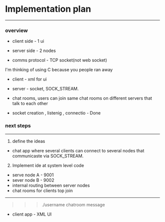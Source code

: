 # Implementation plan
---

### overview 

- client side - 1 ui
 - server side - 2 nodes

 - comms protocol - TCP socket(not web socket)

 I'm thinking of using C because you people ran away


- client - xml for ui

- server - socket, SOCK_STREAM.

- chat rooms, users can join same chat rooms on different servers that talk to each other


- socket creation , listenig , connectio - Done


### next steps
---
1. define the ideas
- chat app where several clients can connect to several nodes that communicaste via SOCK_STREAM.
2. Implement ide at system level code

- serve node A - 9001
- sever node B - 9002
- internal routing between server nodes
- chat rooms for clients top join
---
>>> ./username chatroom message

- client app - XML UI




